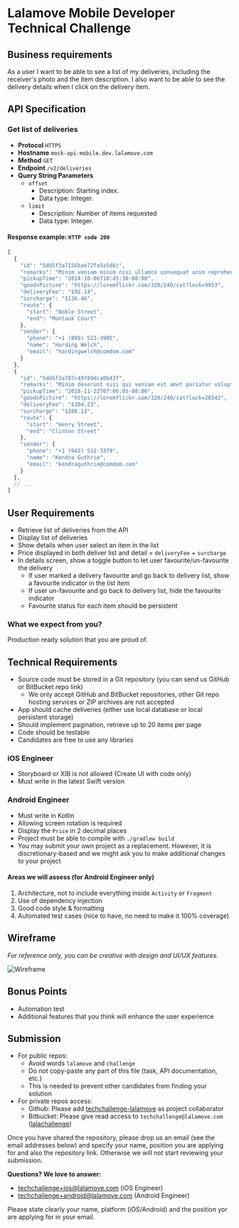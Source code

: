 # Lalamove Mobile Developer Technical Challenge

## Business requirements

As a user I want to be able to see a list of my deliveries, including the receiver's photo and the item description. I also want to be able to see the delivery details when I click on the delivery item.

## API Specification

### Get list of deliveries

* **Protocol** `HTTPS`
* **Hostname** `mock-api-mobile.dev.lalamove.com`
* **Method** `GET`
* **Endpoint** `/v2/deliveries`
* **Query String Parameters**
  * `offset`
    * Description: Starting index.
    * Data type: Integer.
  * `limit`
    * Description: Number of items requested
    * Data type: Integer.

#### Response example: `HTTP code 200`

```javascript
[
  {
    "id": "5dd5f3a7156bae72fa5a5d6c",
    "remarks": "Minim veniam minim nisi ullamco consequat anim reprehenderit laboris aliquip voluptate sit.",
    "pickupTime": "2014-10-06T10:45:38-08:00",
    "goodsPicture": "https://loremflickr.com/320/240/cat?lock=9953",
    "deliveryFee": "$92.14",
    "surcharge": "$136.46",
    "route": {
      "start": "Noble Street",
      "end": "Montauk Court"
    },
    "sender": {
      "phone": "+1 (899) 523-3905",
      "name": "Harding Welch",
      "email": "hardingwelch@comdom.com"
    }
  },
  {
    "id": "5dd5f3a787c49789dca0b43f",
    "remarks": "Minim deserunt nisi qui veniam est amet pariatur voluptate ea est exercitation cupidatat sit ea.",
    "pickupTime": "2018-11-22T07:06:05-08:00",
    "goodsPicture": "https://loremflickr.com/320/240/cat?lock=28542",
    "deliveryFee": "$104.23",
    "surcharge": "$288.13",
    "route": {
      "start": "Henry Street",
      "end": "Clinton Street"
    },
    "sender": {
      "phone": "+1 (942) 512-3379",
      "name": "Kendra Guthrie",
      "email": "kendraguthrie@comdom.com"
    }
  },
  // ...
]
```

## User Requirements

* Retrieve list of deliveries from the API
* Display list of deliveries
* Show details when user select an item in the list
* Price displayed in both deliver list and detail = `deliveryFee` + `surcharge`
* In details screen, show a toggle button to let user favourite/un-favourite the delivery
  * If user marked a delivery favourite and go back to delivery list, show a favourite indicator in the list item
  * If user un-favourite and go back to delivery list, hide the favourite indicator
  * Favourite status for each item should be persistent

### What we expect from you?

Production ready solution that you are proud of.

## Technical Requirements

* Source code must be stored in a Git repository (you can send us GitHub or BitBucket repo link)
  * We only accept GitHub and BitBucket repositories, other Git repo hosting services or ZIP archives are not accepted
* App should cache deliveries (either use local database or local persistent storage)
* Should implement pagination, retrieve up to 20 items per page
* Code should be testable
* Candidates are free to use any libraries

### iOS Engineer

* Storyboard or XIB is not allowed (Create UI with code only)
* Must write in the latest Swift version

### Android Engineer

* Must write in Kotlin
* Allowing screen rotation is required
* Display the `Price` in 2 decimal places
* Project must be able to compile with `./gradlew build`
* You may submit your own project as a replacement. However, it is discretionary-based and we might ask you to make additional changes to your project

#### Areas we will assess (for Android Engineer only)

1. Architecture, not to include everything inside `Activity` or `Fragment`
2. Use of dependency injection
3. Good code style & formatting
4. Automated test cases (nice to have, no need to make it 100% coverage)

## Wireframe

*For reference only, you can be creative with design and UI/UX features.*

![Wireframe](assets/mobile-engineer-wireframe-v2.png)

## Bonus Points

* Automation test
* Additional features that you think will enhance the user experience

## Submission

* For public repos:
  * Avoid words `lalamove` and `challenge`
  * Do not copy-paste any part of this file (task, API documentation, etc.)
  * This is needed to prevent other candidates from finding your solution
* For private repos access:
  * Github: Please add [techchallenge-lalamove](https://github.com/techchallenge-lalamove) as project collaborator
  * Bitbucket: Please give read access to `techchallenge@lalamove.com` ([lalachallenge](https://bitbucket.org/lalachallenge/))

Once you have shared the repository, please drop us an email (see the email addresses below) and specify your name, position you are applying for and also the repository link. Otherwise we will not start reviewing your submission.

**Questions? We love to answer:**

* <techchallenge+ios@lalamove.com> (iOS Engineer)
* <techchallenge+android@lalamove.com> (Android Engineer)

Please state clearly your name, platform (iOS/Android) and the position yor are applying for in your email.
